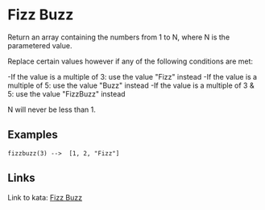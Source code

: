 # Fizz Buzz

Return an array containing the numbers from 1 to N, where N is the parametered value.

Replace certain values however if any of the following conditions are met:

-If the value is a multiple of 3: use the value "Fizz" instead
-If the value is a multiple of 5: use the value "Buzz" instead
-If the value is a multiple of 3 & 5: use the value "FizzBuzz" instead

N will never be less than 1.

## Examples

```
fizzbuzz(3) -->  [1, 2, "Fizz"]
```

## Links

Link to kata: [Fizz Buzz](https://www.codewars.com/kata/5300901726d12b80e8000498)